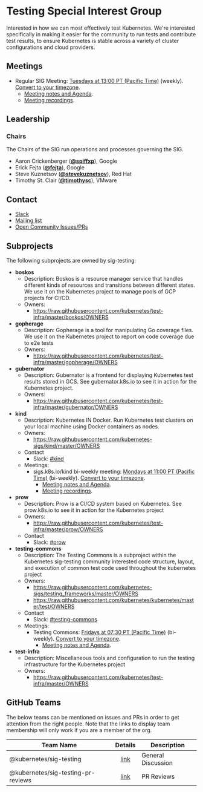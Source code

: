 <!---
This is an autogenerated file!

Please do not edit this file directly, but instead make changes to the
sigs.yaml file in the project root.

To understand how this file is generated, see https://git.k8s.io/community/generator/README.md
--->
# Testing Special Interest Group

Interested in how we can most effectively test Kubernetes. We're interested specifically in making it easier for the community to run tests and contribute test results, to ensure Kubernetes is stable across a variety of cluster configurations and cloud providers.

## Meetings
* Regular SIG Meeting: [Tuesdays at 13:00 PT (Pacific Time)](https://docs.google.com/document/d/1FQx0BPlkkl1Bn0c9ocVBxYIKojpmrS1CFP5h0DI68AE/edit) (weekly). [Convert to your timezone](http://www.thetimezoneconverter.com/?t=13:00&tz=PT%20%28Pacific%20Time%29).
  * [Meeting notes and Agenda](https://bit.ly/k8s-sig-testing-notes).
  * [Meeting recordings](https://bit.ly/k8s-sig-testing-videos).

## Leadership

### Chairs
The Chairs of the SIG run operations and processes governing the SIG.

* Aaron Crickenberger (**[@spiffxp](https://github.com/spiffxp)**), Google
* Erick Fejta (**[@fejta](https://github.com/fejta)**), Google
* Steve Kuznetsov (**[@stevekuznetsov](https://github.com/stevekuznetsov)**), Red Hat
* Timothy St. Clair (**[@timothysc](https://github.com/timothysc)**), VMware

## Contact
* [Slack](https://kubernetes.slack.com/messages/sig-testing)
* [Mailing list](https://groups.google.com/forum/#!forum/kubernetes-sig-testing)
* [Open Community Issues/PRs](https://github.com/kubernetes/community/labels/sig%2Ftesting)

## Subprojects

The following subprojects are owned by sig-testing:
- **boskos**
  - Description: Boskos is a resource manager service that handles different kinds of resources and transitions between different states. We use it on the Kubernetes project to manage pools of GCP projects for CI/CD.
  - Owners:
    - https://raw.githubusercontent.com/kubernetes/test-infra/master/boskos/OWNERS
- **gopherage**
  - Description: Gopherage is a tool for manipulating Go coverage files. We use it on the Kubernetes project to report on code coverage due to e2e tests
  - Owners:
    - https://raw.githubusercontent.com/kubernetes/test-infra/master/gopherage/OWNERS
- **gubernator**
  - Description: Gubernator is a frontend for displaying Kubernetes test results stored in GCS. See gubernator.k8s.io to see it in action for the Kubernetes project.
  - Owners:
    - https://raw.githubusercontent.com/kubernetes/test-infra/master/gubernator/OWNERS
- **kind**
  - Description: Kubernetes IN Docker. Run Kubernetes test clusters on your local machine using Docker containers as nodes.
  - Owners:
    - https://raw.githubusercontent.com/kubernetes-sigs/kind/master/OWNERS
  - Contact
    - Slack: [#kind](https://kubernetes.slack.com/messages/kind)
  - Meetings:
    - sigs.k8s.io/kind bi-weekly meeting: [Mondays at 11:00 PT (Pacific Time)](https://docs.google.com/document/d/1FQx0BPlkkl1Bn0c9ocVBxYIKojpmrS1CFP5h0DI68AE/edit) (bi-weekly). [Convert to your timezone](http://www.thetimezoneconverter.com/?t=11:00&tz=PT%20%28Pacific%20Time%29).
      - [Meeting notes and Agenda](https://docs.google.com/document/d/1b9Ppm7ZT_tMWRs5Ph1zGJJKb5nF9c3ZHzMwg1olJIrc/edit).
      - [Meeting recordings](https://bit.ly/k8s-sig-testing-videos).
- **prow**
  - Description: Prow is a CI/CD system based on Kubernetes. See prow.k8s.io to see it in action for the Kubernetes project
  - Owners:
    - https://raw.githubusercontent.com/kubernetes/test-infra/master/prow/OWNERS
  - Contact
    - Slack: [#prow](https://kubernetes.slack.com/messages/prow)
- **testing-commons**
  - Description: The Testing Commons is a subproject within the Kubernetes sig-testing community interested code structure, layout, and execution of common test code used throughout the kubernetes project
  - Owners:
    - https://raw.githubusercontent.com/kubernetes-sigs/testing_frameworks/master/OWNERS
    - https://raw.githubusercontent.com/kubernetes/kubernetes/master/test/OWNERS
  - Contact
    - Slack: [#testing-commons](https://kubernetes.slack.com/messages/testing-commons)
  - Meetings:
    - Testing Commons: [Fridays at 07:30 PT (Pacific Time)](https://docs.google.com/document/d/1FQx0BPlkkl1Bn0c9ocVBxYIKojpmrS1CFP5h0DI68AE/edit) (bi-weekly). [Convert to your timezone](http://www.thetimezoneconverter.com/?t=07:30&tz=PT%20%28Pacific%20Time%29).
      - [Meeting notes and Agenda](https://docs.google.com/document/d/1TOC8vnmlkWw6HRNHoe5xSv5-qv7LelX6XK3UVCHuwb0/edit#heading=h.tnoevy5f439o).
- **test-infra**
  - Description: Miscellaneous tools and configuration to run the testing infrastructure for the Kubernetes project
  - Owners:
    - https://raw.githubusercontent.com/kubernetes/test-infra/master/OWNERS

## GitHub Teams

The below teams can be mentioned on issues and PRs in order to get attention from the right people.
Note that the links to display team membership will only work if you are a member of the org.

| Team Name | Details | Description |
| --------- |:-------:| ----------- |
| @kubernetes/sig-testing | [link](https://github.com/orgs/kubernetes/teams/sig-testing) | General Discussion |
| @kubernetes/sig-testing-pr-reviews | [link](https://github.com/orgs/kubernetes/teams/sig-testing-pr-reviews) | PR Reviews |

<!-- BEGIN CUSTOM CONTENT -->

<!-- END CUSTOM CONTENT -->
